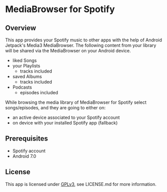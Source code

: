 # MediaBrowser for Spotify

## Overview
This app provides your Spotify music to other apps with the help of Android Jetpack's Media3 MediaBrowser.
The following content from your library will be shared via the MediaBrowser on your Android device.
* liked Songs
* your Playlists
  * tracks included
* saved Albums
  * tracks included
* Podcasts
  * episodes included

While browsing the media library of MediaBrowser for Spotify select songs/episodes, and they
are going to either on:
* an active device associated to your Spotify account
* on device with your installed Spotify app (fallback)

## Prerequisites
* Spotify account
* Android 7.0

## License
This app is licensed under [GPLv3](https://github.com/techmaved/MediaBrowser-for-Spotify/blob/main/LICENSE.md), see LICENSE.md for more information.
